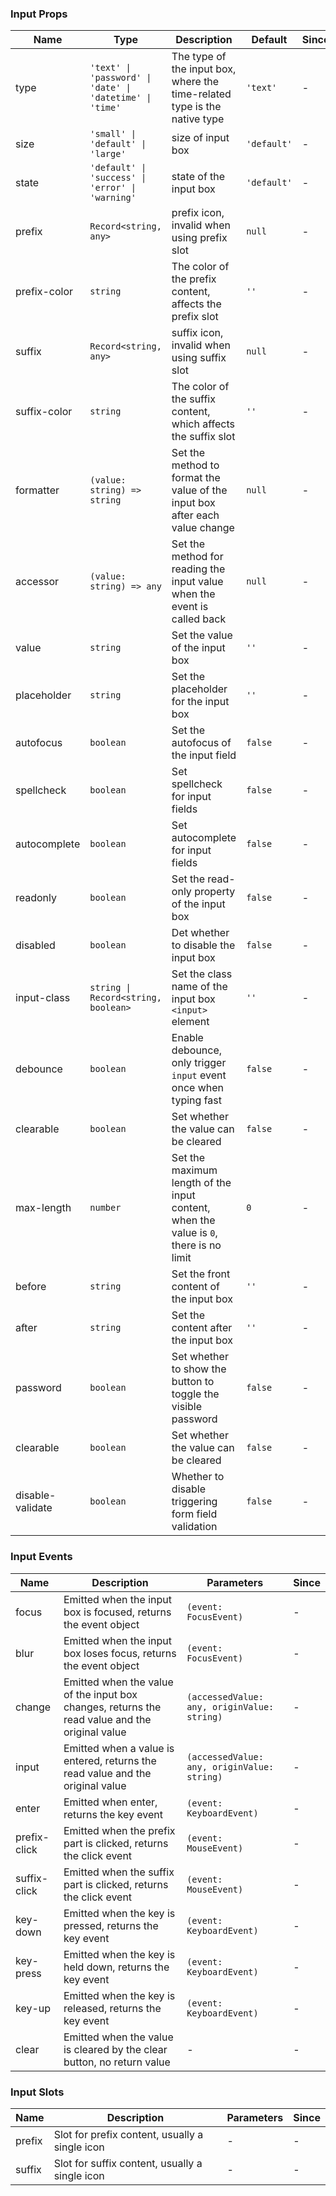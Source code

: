 ### Input Props

| Name         | Type             | Description                                                                                              | Default    | Since |
| ------------ | ---------------- | ------------------------------------------------------------------------------------------------- | --------- | --- |
| type | `'text' \| 'password' \| 'date' \| 'datetime' \| 'time'` | The type of the input box, where the time-related type is the native type | `'text'` | - |
| size | `'small' \| 'default' \| 'large'` | size of input box | `'default'` | - |
| state | `'default' \| 'success' \| 'error' \| 'warning'` | state of the input box | `'default'` | - |
| prefix | `Record<string, any>` | prefix icon, invalid when using prefix slot | `null` | - |
| prefix-color | `string` | The color of the prefix content, affects the prefix slot | `''` | - |
| suffix | `Record<string, any>` | suffix icon, invalid when using suffix slot | `null` | - |
| suffix-color | `string` | The color of the suffix content, which affects the suffix slot | `''` | - |
| formatter | `(value: string) => string` | Set the method to format the value of the input box after each value change | `null` | - |
| accessor | `(value: string) => any` | Set the method for reading the input value when the event is called back | `null` | - |
| value | `string` | Set the value of the input box | `''` | - |
| placeholder | `string` | Set the placeholder for the input box | `''` | - |
| autofocus | `boolean` | Set the autofocus of the input field | `false` | - |
| spellcheck | `boolean` | Set spellcheck for input fields | `false` | - |
| autocomplete | `boolean` | Set autocomplete for input fields | `false` | - |
| readonly | `boolean` | Set the read-only property of the input box | `false` | - |
| disabled | `boolean` | Det whether to disable the input box | `false` | - |
| input-class | `string \| Record<string, boolean>` | Set the class name of the input box `<input>` element | `''` | - |
| debounce | `boolean` | Enable debounce, only trigger `input` event once when typing fast | `false` | - |
| clearable | `boolean` | Set whether the value can be cleared | `false` | - |
| max-length | `number` | Set the maximum length of the input content, when the value is `0`, there is no limit | `0` | - |
| before | `string` | Set the front content of the input box | `''` | - |
| after | `string` | Set the content after the input box | `''` | - |
| password | `boolean` | Set whether to show the button to toggle the visible password | `false` | - |
| clearable | `boolean` | Set whether the value can be cleared | `false` | - |
| disable-validate | `boolean` | Whether to disable triggering form field validation | `false` | - |

### Input Events

| Name            | Description                                                                              | Parameters                       | Since |
| --------------- | --------------------------------------------------------------------------------- | -------------------------- | --- |
| focus | Emitted when the input box is focused, returns the event object | `(event: FocusEvent)` | - |
| blur | Emitted when the input box loses focus, returns the event object | `(event: FocusEvent)` | - |
| change | Emitted when the value of the input box changes, returns the read value and the original value | `(accessedValue: any, originValue: string)` | - |
| input | Emitted when a value is entered, returns the read value and the original value | `(accessedValue: any, originValue: string)` | - |
| enter | Emitted when enter, returns the key event | `(event: KeyboardEvent)` | - |
| prefix-click | Emitted when the prefix part is clicked, returns the click event | `(event: MouseEvent)` | - |
| suffix-click | Emitted when the suffix part is clicked, returns the click event | `(event: MouseEvent)` | - |
| key-down | Emitted when the key is pressed, returns the key event | `(event: KeyboardEvent)` | - |
| key-press | Emitted when the key is held down, returns the key event | `(event: KeyboardEvent)` | - |
| key-up | Emitted when the key is released, returns the key event | `(event: KeyboardEvent)` | - |
| clear | Emitted when the value is cleared by the clear button, no return value | - | - |

### Input Slots

| Name   | Description                           | Parameters  | Since |
| ------ | ------------------------------ | --- | --- |
| prefix | Slot for prefix content, usually a single icon | - | - |
| suffix | Slot for suffix content, usually a single icon | - | - |

